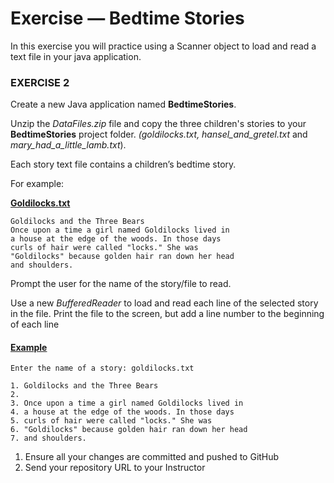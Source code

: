# Exercise — Bedtime Stories

In this exercise you will practice using a Scanner object to load and read a text
file in your java application.

### EXERCISE 2

Create a new Java application named **BedtimeStories**.

Unzip the <i>DataFiles.zip</i> file and copy the three children's stories to your
**BedtimeStories** project folder. <i>(goldilocks.txt, hansel_and_gretel.txt
</i>and <i>mary_had_a_little_lamb.txt</i>).

Each story text file contains a children’s bedtime story.

For example:

**<u>Goldilocks.txt</u>**

    Goldilocks and the Three Bears
    Once upon a time a girl named Goldilocks lived in
    a house at the edge of the woods. In those days
    curls of hair were called "locks." She was
    "Goldilocks" because golden hair ran down her head
    and shoulders.

Prompt the user for the name of the story/file to read.

Use a new <i>BufferedReader</i> to load and read each line of the selected story in
the file. Print the file to the screen, but add a line number to the beginning of
each line

#### <u>Example</u>

    Enter the name of a story: goldilocks.txt

    1. Goldilocks and the Three Bears
    2.
    3. Once upon a time a girl named Goldilocks lived in
    4. a house at the edge of the woods. In those days
    5. curls of hair were called "locks." She was
    6. "Goldilocks" because golden hair ran down her head
    7. and shoulders.
1. Ensure all your changes are committed and pushed to GitHub
2. Send your repository URL to your Instructor